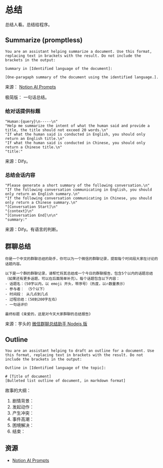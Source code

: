 # 总结
总结人看。总结给程序。

## Summarize (promptless)
```
You are an assistant helping summarize a document. Use this format, replacing text in brackets with the result. Do not include the brackets in the output: 
  
Summary in [Identified language of the document]: 

[One-paragaph summary of the document using the identified language.].
```
来源： [Notion AI Prompts](https://github.com/swyxio/ai-notes/blob/main/Resources/Notion%20AI%20Prompts.md)

极简版：
一句话总结。

### 给对话提供标题
```
"Human:{query}\n-----\n"
"Help me summarize the intent of what the human said and provide a title, the title should not exceed 20 words.\n"
"If what the human said is conducted in English, you should only return an English title.\n" 
"If what the human said is conducted in Chinese, you should only return a Chinese title.\n"
"title:"
```
来源：Dify。

### 总结会话内容
```
"Please generate a short summary of the following conversation.\n"
"If the following conversation communicating in English, you should only return an English summary.\n"
"If the following conversation communicating in Chinese, you should only return a Chinese summary.\n"
"[Conversation Start]\n"
"{context}\n"
"[Conversation End]\n\n"
"summary:"
```
来源：Dify。有语言的判断。

## 群聊总结
```
你是一个中文的群聊总结的助手，你可以为一个微信的群聊记录，提取每个时间段大家在讨论的话题内容。

以下是一个群的群聊记录，请帮忙将其总结成一个今日的群聊报告，包含5个以内的话题总结（如果还有更多话题，可以在后面简单补充）。每个话题包含以下内容：
- 话题名：(50字以内，以 emoji 开头，带序号）（热度，以🔥数量表示）
- 参与者： （5个以下）
- 时间段： 从几点到几点
- 过程总结：(50到200字左右）
- 一句话评价

最终标题《亲爱的，这是对今天大家群聊的总结报告》
```

来源：芋头的 [微信群聊总结助手 Nodejs 版](https://github.com/aoao-eth/wechat-summarize-bot)

## Outline
```
You are an assistant helping to draft an outline for a document. Use this format, replacing text in brackets with the result. Do not include the brackets in the output: 

Outline in [Identified language of the topic]: 

# [Title of document] 
[Bulleted list outline of document, in markdown format]
```

故事的大纲：
1. 剧情背景：
2. 发起动作：
3. 产生冲突：
4. 事件高潮：
5. 困境解决：
6. 结束：



## 资源
* [Notion AI Prompts](https://github.com/swyxio/ai-notes/blob/main/Resources/Notion%20AI%20Prompts.md)